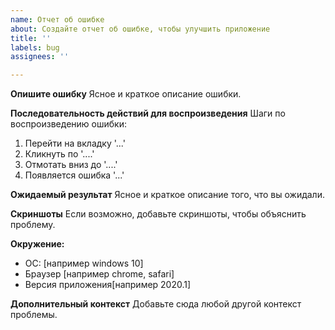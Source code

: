 ```yaml
---
name: Отчет об ошибке
about: Создайте отчет об ошибке, чтобы улучшить приложение
title: ''
labels: bug
assignees: ''

---
```


**Опишите ошибку**
Ясное и краткое описание ошибки.

**Последовательность действий для воспроизведения**
Шаги по воспроизведению ошибки:
1. Перейти на вкладку '...'
2. Кликнуть по '....'
3. Отмотать вниз до '....'
4. Появляется ошибка '...'

**Ожидаемый результат**
Ясное и краткое описание того, что вы ожидали.

**Скриншоты**
Если возможно, добавьте скриншоты, чтобы объяснить проблему.

**Окружение:**
 - ОС: [например windows 10]
 - Браузер [например chrome, safari]
 - Версия приложения[например 2020.1]

**Дополнительный контекст**
Добавьте сюда любой другой контекст проблемы.
